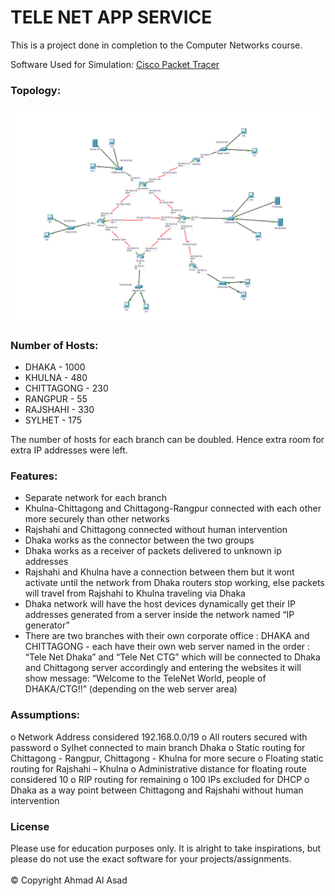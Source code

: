 # TELE NET APP SERVICE

This is a project done in completion to the Computer Networks course.

Software Used for Simulation: [Cisco Packet Tracer](https://www.netacad.com/courses/packet-tracer)

### Topology:

<p><img src="https://github.com/ExGranite/tele-net-app-service/blob/main/Topology.png"></p>

### Number of Hosts:

- DHAKA - 1000
- KHULNA - 480
- CHITTAGONG - 230
- RANGPUR - 55
- RAJSHAHI - 330
- SYLHET - 175

The number of hosts for each branch can be doubled. Hence extra room for extra IP addresses were left.

### Features:

- Separate network for each branch
- Khulna-Chittagong and Chittagong-Rangpur connected with each other more securely than other networks
- Rajshahi and Chittagong connected without human intervention
- Dhaka works as the connector between the two groups
- Dhaka works as a receiver of packets delivered to unknown ip addresses
- Rajshahi and Khulna have a connection between them but it wont activate until the network from Dhaka routers stop working, else packets will travel from Rajshahi to Khulna traveling via Dhaka
- Dhaka network will have the host devices dynamically get their IP addresses generated from a server inside the network named “IP generator”
- There are two branches with their own corporate office : DHAKA and CHITTAGONG - each have their own web server named in the order : “Tele Net Dhaka” and “Tele Net CTG” which will be connected to Dhaka and Chittagong server accordingly and entering the websites it will show message: “Welcome to the TeleNet World, people of DHAKA/CTG!!” (depending on the web server area)

### Assumptions:

o Network Address considered 192.168.0.0/19
o All routers secured with password
o Sylhet connected to main branch Dhaka
o Static routing for Chittagong - Rangpur, Chittagong - Khulna for more secure
o Floating static routing for Rajshahi – Khulna
o Administrative distance for floating route considered 10
o RIP routing for remaining
o 100 IPs excluded for DHCP
o Dhaka as a way point between Chittagong and Rajshahi without human intervention

### License

Please use for education purposes only. It is alright to take inspirations, but please do not use the exact software for your projects/assignments. <br> <br> © Copyright Ahmad Al Asad
